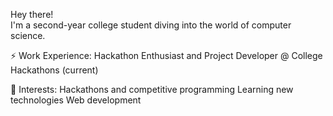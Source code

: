 Hey there!  
I'm a second-year college student diving into the world of computer science.

⚡️ Work Experience:
Hackathon Enthusiast and Project Developer @ College Hackathons (current)

🌱 Interests:
Hackathons and competitive programming Learning new technologies
Web development
